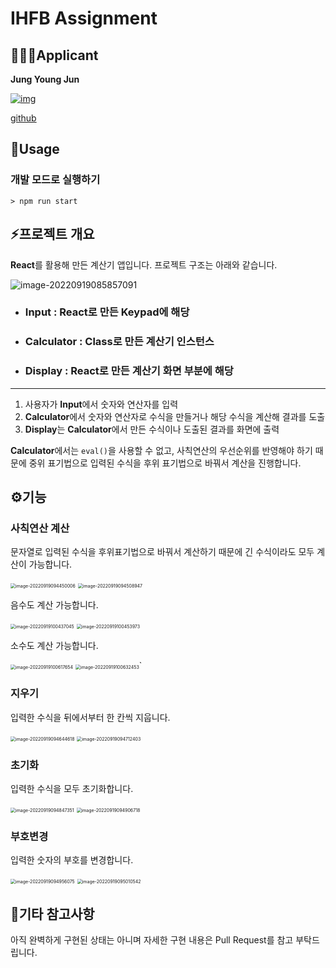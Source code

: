 # IHFB Assignment

## 🙋🏻‍♂️Applicant

**Jung Young Jun**

[![img](./md-images/83502672.jpeg)](https://avatars.githubusercontent.com/u/83502672?v=4)

[github](https://github.com/dudwns0921)

## 📒Usage

### 개발 모드로 실행하기

```
> npm run start
```

## ⚡프로젝트 개요

**React**를 활용해 만든 계산기 앱입니다. 프로젝트 구조는 아래와 같습니다.

![image-20220919085857091](md-images/image-20220919085857091.png)

- ### Input : React로 만든 Keypad에 해당

- ### Calculator : Class로 만든 계산기 인스턴스

- ### Display : React로 만든 계산기 화면 부분에 해당

___

1. 사용자가 **Input**에서 숫자와 연산자를 입력
2. **Calculator**에서 숫자와 연산자로 수식을 만들거나 해당 수식을 계산해 결과를 도출
3. **Display**는 **Calculator**에서 만든 수식이나 도출된 결과를 화면에 출력

**Calculator**에서는 `eval()`을 사용할 수 없고, 사칙연산의 우선순위를 반영해야 하기 때문에 중위 표기법으로 입력된 수식을 후위 표기법으로 바꿔서 계산을 진행합니다.

## ⚙기능

### 사칙연산 계산

문자열로 입력된 수식을 후위표기법으로 바꿔서 계산하기 때문에 긴 수식이라도 모두 계산이 가능합니다.

<img src="md-images/image-20220919094450006.png" alt="image-20220919094450006" style="zoom:50%;" />	<img src="md-images/image-20220919094508947.png" alt="image-20220919094508947" style="zoom:50%;" />		

음수도 계산 가능합니다.

<img src="md-images/image-20220919100437045.png" alt="image-20220919100437045" style="zoom:50%;" />	<img src="md-images/image-20220919100453973.png" alt="image-20220919100453973" style="zoom:50%;" />	

소수도 계산 가능합니다.

<img src="md-images/image-20220919100617654.png" alt="image-20220919100617654" style="zoom:50%;" />	<img src="md-images/image-20220919100632453.png" alt="image-20220919100632453" style="zoom:50%;" />`

### 지우기

입력한 수식을 뒤에서부터 한 칸씩 지웁니다.

<img src="md-images/image-20220919094644618.png" alt="image-20220919094644618" style="zoom:50%;" />	<img src="md-images/image-20220919094712403.png" alt="image-20220919094712403" style="zoom:50%;" />			

### 초기화

입력한 수식을 모두 초기화합니다.

<img src="md-images/image-20220919094847351.png" alt="image-20220919094847351" style="zoom:50%;" />	<img src="md-images/image-20220919094906718.png" alt="image-20220919094906718" style="zoom:50%;" />	

### 부호변경

입력한 숫자의 부호를 변경합니다. 

<img src="md-images/image-20220919094956075.png" alt="image-20220919094956075" style="zoom:50%;" />	<img src="md-images/image-20220919095010542.png" alt="image-20220919095010542" style="zoom:50%;" />			

## 🤔기타 참고사항

아직 완벽하게 구현된 상태는 아니며 자세한 구현 내용은 Pull Request를 참고 부탁드립니다.



